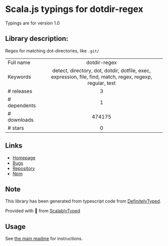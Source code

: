 
# Scala.js typings for dotdir-regex

Typings are for version 1.0

## Library description:
Regex for matching dot-directories, like `.git/`

|                    |                 |
| ------------------ | :-------------: |
| Full name          | dotdir-regex |
| Keywords           | detect, directory, dot, dotdir, dotfile, exec, expression, file, find, match, regex, regexp, regular, test |
| # releases         | 3 |
| # dependents       | 1 |
| # downloads        | 474175 |
| # stars            | 0 |

## Links
- [Homepage](https://github.com/regexhq/dotdir-regex)
- [Bugs](https://github.com/regexhq/dotdir-regex/issues)
- [Repository](https://github.com/regexhq/dotdir-regex)
- [Npm](https://www.npmjs.com/package/dotdir-regex)
    


## Note
This library has been generated from typescript code from [DefinitelyTyped](https://definitelytyped.org).

Provided with :purple_heart: from [ScalablyTyped](https://github.com/oyvindberg/ScalablyTyped)

## Usage
See [the main readme](../../readme.md) for instructions.


